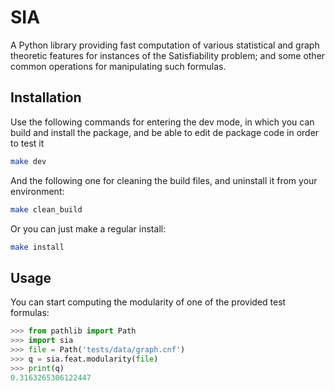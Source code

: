 # SIA

A Python library providing fast computation of various statistical and graph
theoretic features for instances of the Satisfiability problem; and some other
common operations for manipulating such formulas.

## Installation

Use the following commands for entering the dev mode, in which you can build
and install the package, and be able to edit de package code in order to test
it 

```bash
make dev
```

And the following one for cleaning the build files, and uninstall it from your
environment:

```bash
make clean_build
```

Or you can just make a regular install:

```bash
make install

```

## Usage

You can start computing the modularity of one of the provided test formulas:

```python
>>> from pathlib import Path
>>> import sia
>>> file = Path('tests/data/graph.cnf')
>>> q = sia.feat.modularity(file)
>>> print(q)
0.3163265306122447
```